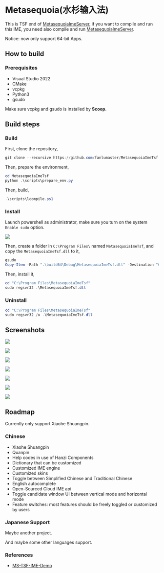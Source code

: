 # Metasequoia(水杉输入法)

This is TSF end of [MetasequoiaImeServer](https://github.com/fanlumaster/MetasequoiaImeServer), if you want to compile and run this IME, you need also compile and run [MetasequoiaImeServer](https://github.com/fanlumaster/MetasequoiaImeServer).

Notice: now only support 64-bit Apps.

## How to build

### Prerequisites

- Visual Studio 2022
- CMake
- vcpkg
- Python3
- gsudo

Make sure vcpkg and gsudo is installed by **Scoop**.

## Build steps

### Build

First, clone the repository,

```powershell
git clone --recursive https://github.com/fanlumaster/MetasequoiaImeTsf.git
```

Then, prepare the environment,

```powershell
cd MetasequoiaImeTsf
python .\scripts\prepare_env.py
```

Then, build,

```powershell
.\scripts\lcompile.ps1
```

### Install

Launch powershell as administrator, make sure you turn on the system `Enable sudo` option.

![](https://i.postimg.cc/zJCn9Cnn/image.png)

Then, create a folder in `C:\Program Files\` named `MetasequoiaImeTsf`, and copy the `MetasequoiaImeTsf.dll` to it,

```powershell
gsudo
Copy-Item -Path ".\build64\Debug\MetasequoiaImeTsf.dll" -Destination "C:\Program Files\MetasequoiaImeTsf"
```

Then, install it,

```powershell
cd "C:\Program Files\MetasequoiaImeTsf"
sudo regsvr32 .\MetasequoiaImeTsf.dll
```

### Uninstall

```powershell
cd "C:\Program Files\MetasequoiaImeTsf"
sudo regsvr32 /u .\MetasequoiaImeTsf.dll
```

## Screenshots

![](https://i.postimg.cc/c402J3KR/image.png)

![](https://i.postimg.cc/v8Bpx6Gf/image.png)

![](https://i.postimg.cc/ssBgtM5M/image.png)

![](https://i.postimg.cc/ryDqXH0B/image.png)

![](https://i.postimg.cc/2m9WJTgR/image.png)

![](https://i.postimg.cc/L96qQZT8/image.png)

![](https://i.postimg.cc/FNcz9QTv/image.png)

## Roadmap

Currently only support Xiaohe Shuangpin.

### Chinese

- Xiaohe Shuangpin
- Quanpin
- Help codes in use of Hanzi Components
- Dictionary that can be customized
- Customized IME engine
- Customized skins
- Toggle between Simplified Chinese and Traditional Chinese
- English autocomplete
- Open-Sourced Cloud IME api
- Toggle candidate window UI between vertical mode and horizontal mode
- Feature switches: most features should be freely toggled or customized by users

### Japanese Support

Maybe another project.

And maybe some other languages support.

### References

- [MS-TSF-IME-Demo](https://github.com/microsoft/Windows-classic-samples/tree/main/Samples/IME/cpp/SampleIME)
